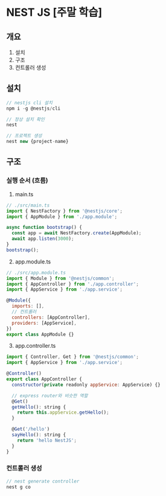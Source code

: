 # NEST JS [주말 학습]

## 개요

1. 설치
2. 구조
3. 컨트롤러 생성

## 설치

```js
// nestjs cli 설치
npm i -g @nestjs/cli

// 정상 설치 확인
nest

// 프로젝트 생성
nest new {project-name}

```

## 구조

### 실행 순서 (흐름)

1. main.ts

```js
// ./src/main.ts
import { NestFactory } from '@nestjs/core';
import { AppModule } from './app.module';

async function bootstrap() {
  const app = await NestFactory.create(AppModule);
  await app.listen(3000);
}
bootstrap();
```

2. app.module.ts

```js
// ./src/app.module.ts
import { Module } from '@nestjs/common';
import { AppController } from './app.controller';
import { AppService } from './app.service';

@Module({
  imports: [],
  // 컨트롤러
  controllers: [AppController],
  providers: [AppService],
})
export class AppModule {}
```

3. app.controller.ts

```js
import { Controller, Get } from '@nestjs/common';
import { AppService } from './app.service';

@Controller()
export class AppController {
  constructor(private readonly appService: AppService) {}

  // express router와 비슷한 역할
  @Get()
  getHello(): string {
    return this.appService.getHello();
  }

  @Get('/hello')
  sayHello(): string {
    return 'hello NestJS';
  }
}
```

### 컨트롤러 생성

```js
// nest generate controller
nest g co
```
